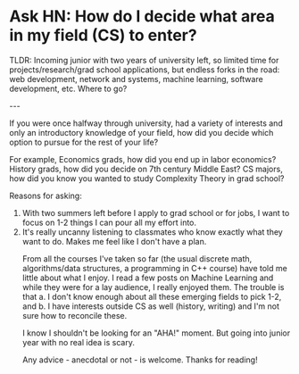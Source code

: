 # Ask HN: How do I decide what area in my field (CS) to enter?

TLDR: Incoming junior with two years of university left, so limited time for projects&#x2F;research&#x2F;grad school applications, but endless forks in the road: web development, network and systems, machine learning, software development, etc. Where to go?<p>---<p>If you were once halfway through university, had a variety of interests and only an introductory knowledge of your field, how did you decide which option to pursue for the rest of your life?<p>For example, Economics grads, how did you end up in labor economics? History grads, how did you decide on 7th century Middle East? CS majors, how did you know you wanted to study Complexity Theory in grad school?<p>Reasons for asking:
1. With two summers left before I apply to grad school or for jobs, I want to focus on 1-2 things I can pour all my effort into.
2. It&#x27;s really uncanny listening to classmates who know exactly what they want to do. Makes me feel like I don&#x27;t have a plan.<p>From all the courses I&#x27;ve taken so far (the usual discrete math, algorithms&#x2F;data structures, a programming in C++ course) have told me little about what I enjoy. I read a few posts on Machine Learning and while they were for a lay audience, I really enjoyed them. The trouble is that a. I don&#x27;t know enough about all these emerging fields to pick 1-2, and b. I have interests outside CS as well (history, writing) and I&#x27;m not sure how to reconcile these.<p>I know I shouldn&#x27;t be looking for an &quot;AHA!&quot; moment. But going into junior year with no real idea is scary.<p>Any advice - anecdotal or not - is welcome. Thanks for reading!
